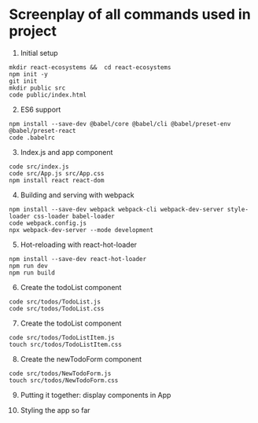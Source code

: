 # Screenplay of all commands used in project 

1. Initial setup
```
mkdir react-ecosystems &&  cd react-ecosystems
npm init -y
git init
mkdir public src 
code public/index.html
```

2. ES6 support 
```
npm install --save-dev @babel/core @babel/cli @babel/preset-env @babel/preset-react
code .babelrc
```

3. Index.js and app component
```
code src/index.js
code src/App.js src/App.css
npm install react react-dom
```

4. Building and serving with webpack
```
npm install --save-dev webpack webpack-cli webpack-dev-server style-loader css-loader babel-loader
code webpack.config.js
npx webpack-dev-server --mode development
```

5. Hot-reloading with react-hot-loader
```
npm install --save-dev react-hot-loader
npm run dev
npm run build
```

6. Create the todoList component
```
code src/todos/TodoList.js
code src/todos/TodoList.css
```

7. Create the todoList component
```
code src/todos/TodoListItem.js
touch src/todos/TodoListItem.css
```

8. Create the newTodoForm component
```
code src/todos/NewTodoForm.js
touch src/todos/NewTodoForm.css
```
9. Putting it together: display components in App

10. Styling the app so far

